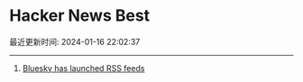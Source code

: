 # Hacker News Best

最近更新时间: 2024-01-16 22:02:37

--- 
1. [Bluesky has launched RSS feeds](https://openrss.org/blog/bluesky-has-launched-rss-feeds) 
